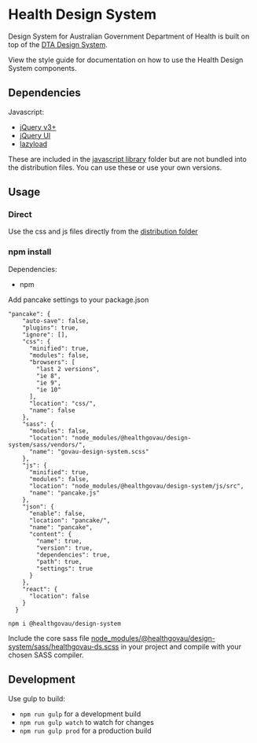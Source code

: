 # Health Design System
Design System for Australian Government Department of Health is built on top of the [DTA Design System](https://designsystem.gov.au/).

View the style guide for documentation on how to use the Health Design System components.

## Dependencies
Javascript:
* [jQuery v3+](https://jquery.com/)
* [jQuery UI](https://jqueryui.com/download/#!version=1.12.1&components=110000010001000000100000100000000000000000000000)
* [lazyload](https://github.com/verlok/lazyload)

These are included in the [javascript library](js/libraries) folder but are not bundled into the distribution files.
You can use these or use your own versions.

## Usage

### Direct
Use the css and js files directly from the [distribution folder](dist)

### npm install

Dependencies:
 * npm

Add pancake settings to your package.json

```
"pancake": {
    "auto-save": false,
    "plugins": true,
    "ignore": [],
    "css": {
      "minified": true,
      "modules": false,
      "browsers": [
        "last 2 versions",
        "ie 8",
        "ie 9",
        "ie 10"
      ],
      "location": "css/",
      "name": false
    },
    "sass": {
      "modules": false,
      "location": "node_modules/@healthgovau/design-system/sass/vendors/",
      "name": "govau-design-system.scss"
    },
    "js": {
      "minified": true,
      "modules": false,
      "location": "node_modules/@healthgovau/design-system/js/src",
      "name": "pancake.js"
    },
    "json": {
      "enable": false,
      "location": "pancake/",
      "name": "pancake",
      "content": {
        "name": true,
        "version": true,
        "dependencies": true,
        "path": true,
        "settings": true
      }
    },
    "react": {
      "location": false
    }
  }
  ```

`npm i @healthgovau/design-system`

Include the core sass file [node_modules/@healthgovau/design-system/sass/healthgovau-ds.scss](sass/healthgovau-ds.scss) in your project and compile with your chosen SASS compiler.

## Development

Use gulp to build:
* `npm run gulp` for a development build
* `npm run gulp watch` to watch for changes
* `npm run gulp prod` for a production build
